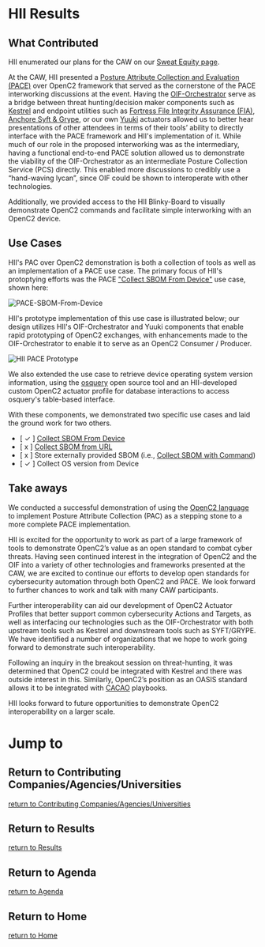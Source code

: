 # HII Results

## What Contributed

HII enumerated our plans for the CAW on our [Sweat Equity page](../../../SweatEquity/HII/README.md).

At the CAW, HII presented a [Posture Attribute Collection and
Evaluation
(PACE)](https://github.com/opencybersecurityalliance/PACE) over
OpenC2 framework that served as the cornerstone of the PACE
interworking discussions at the event. Having the
[OIF-Orchestrator](https://github.com/oasis-open/openc2-oif-orchestrator)
serve as a bridge between threat hunting/decision maker
components such as
[Kestrel](https://github.com/opencybersecurityalliance/kestrel-lang)
and endpoint utilities such as [Fortress File Integrity Assurance
(FIA)](../../../SweatEquity/Fortress/README.md), [Anchore Syft &
Grype](../../../SweatEquity/Anchore/README.md), or our own
[Yuuki](https://github.com/oasis-open/openc2-yuuki) actuators
allowed us to better hear presentations of other attendees in
terms of their tools’ ability to directly interface with the PACE
framework and HII's implementation of it. While much of our role
in the proposed interworking was as the intermediary, having a
functional end-to-end PACE solution allowed us to demonstrate the
viability of the OIF-Orchestrator as an intermediate Posture
Collection Service (PCS) directly. This enabled more discussions
to credibly use a “hand-waving lycan”, since OIF could be shown
to interoperate with other technologies.

Additionally, we provided access to the HII Blinky-Board to
visually demonstrate OpenC2 commands and facilitate simple
interworking with an OpenC2 device.

## Use Cases

HII's PAC over OpenC2 demonstration is both a collection of tools
as well as an implementation of a PACE use case. The primary
focus of HII's protoptying efforts was the PACE ["Collect SBOM
From
Device"](https://github.com/opencybersecurityalliance/PACE/blob/main/docs/UseCases/collect_sbom_from_device.md)
use case, shown here:

![PACE-SBOM-From-Device](https://raw.githubusercontent.com/opencybersecurityalliance/PACE/main/docs/UseCases/Images/CollectSbomFromDevice.png)

HII's prototype implementation of this use case is illustrated
below; our design utilizes HII's OIF-Orchestrator and Yuuki
components that enable rapid prototyping of OpenC2 exchanges,
with enhancements made to the OIF-Orchestrator to enable it to
serve as an OpenC2 Consumer / Producer.

![HII PACE
Prototype](./images/Orchestrator-Consumer-at-CAW.drawio.png)

We also extended the use case to retrieve device operating system
version information, using the [osquery](https://osquery.io/)
open source tool and an HII-developed custom OpenC2 actuator
profile for database interactions to access osquery's table-based
interface.

With these components, we demonstrated two specific use cases and
laid the ground work for two others.

 - [ ✓ ] [Collect SBOM From
   Device](https://github.com/opencybersecurityalliance/PACE/blob/main/docs/UseCases/collect_sbom_from_device.md)
 - [ x ] [Collect SBOM from
   URL](https://github.com/opencybersecurityalliance/PACE/blob/main/docs/UseCases/collect_sbom_from_url.md)
 - [ x ] Store externally provided SBOM (i.e., [Collect SBOM with
   Command](https://github.com/opencybersecurityalliance/PACE/blob/main/docs/UseCases/collect_sbom_with_command.md))
 - [ ✓ ] Collect OS version from Device



## Take aways

We conducted a successful demonstration of using the [OpenC2
language](https://openc2.org) to implement Posture Attribute
Collection (PAC) as a stepping stone to a more complete PACE
implementation.

HII is excited for the opportunity to work as part of a large
framework of tools to demonstrate OpenC2’s value as an open
standard to combat cyber threats. Having seen continued interest
in the integration of OpenC2 and the OIF into a variety of other
technologies and frameworks presented at the CAW, we are excited
to continue our efforts to develop open standards for
cybersecurity automation through both OpenC2 and PACE. We look
forward to further chances to work and talk with many CAW
participants. 

Further interoperability can aid our development of OpenC2
Actuator Profiles that better support common cybersecurity
Actions and Targets, as well as interfacing our technologies such
as the OIF-Orchestrator with both upstream tools such as Kestrel
and downstream tools such as SYFT/GRYPE. We have identified a
number of organizations that we hope to work going forward to
demonstrate such interoperability.

Following an inquiry in the breakout session on threat-hunting,
it was determined that OpenC2 could be integrated with Kestrel
and there was outside interest in this. Similarly, OpenC2’s
position as an OASIS standard allows it to be integrated with
[CACAO](http://oasis-open.org/committees/tc_home.php?wg_abbrev=cacao)
playbooks.

HII looks forward to future opportunities to demonstrate OpenC2
interoperability on a larger scale.

# Jump to
## Return to Contributing Companies/Agencies/Universities
[return to Contributing Companies/Agencies/Universities](../../Orgs)

## Return to Results
[return to Results](../../../Results)

## Return to Agenda
[return to Agenda](../../../Agenda)

## Return to Home
[return to Home](../../../index.md)
